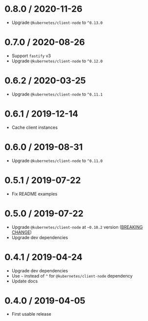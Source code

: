 0.8.0 / 2020-11-26
===================

  * Upgrade `@kubernetes/client-node` to `^0.13.0`

0.7.0 / 2020-08-26
===================

  * Support `fastify` v3
  * Upgrade `@kubernetes/client-node` to `^0.12.0`

0.6.2 / 2020-03-25
===================

  * Upgrade `@kubernetes/client-node` to `^0.11.1`

0.6.1 / 2019-12-14
===================

  * Cache client instances

0.6.0 / 2019-08-31
===================

  * Upgrade `@kubernetes/client-node` to `^0.11.0`

0.5.1 / 2019-07-22
===================

  * Fix README examples

0.5.0 / 2019-07-22
===================

  * Upgrade `@kubernetes/client-node` at `~0.10.2` version ([BREAKING CHANGE](https://github.com/kubernetes-client/javascript/blob/master/CHANGELOG.md#0100))
  * Upgrade dev dependencies

0.4.1 / 2019-04-24
===================

  * Upgrade dev dependencies
  * Use `~` instead of `^` for `@kubernetes/client-node` dependency
  * Update docs

0.4.0 / 2019-04-05
===================

  * First usable release
